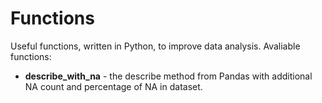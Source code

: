 # Functions

Useful functions, written in Python, to improve data analysis.
Avaliable functions:
* **describe_with_na** - the describe method from Pandas with additional NA count and percentage of NA in dataset.
